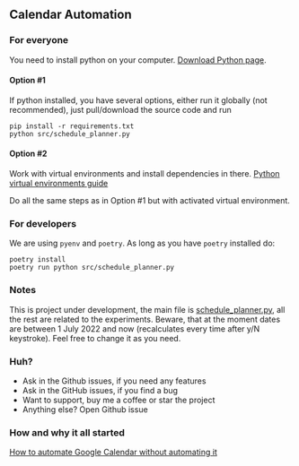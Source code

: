 ## Calendar Automation


### For everyone

You need to install python on your computer. [Download Python page](https://www.python.org/downloads/).

#### Option #1 

If python installed, you have several options, either run it globally (not recommended), just pull/download the source code and run

```
pip install -r requirements.txt
python src/schedule_planner.py
```

#### Option #2

Work with virtual environments and install dependencies in there. [Python virtual environments guide](https://realpython.com/python-virtual-environments-a-primer/)

Do all the same steps as in Option #1 but with activated virtual environment.

### For developers

We are using `pyenv` and `poetry`. As long as you have `poetry` installed do:

```
poetry install
poetry run python src/schedule_planner.py
```

### Notes

This is project under development, the main file is [schedule_planner.py](src/schedule_planner.py), all the rest are related to the experiments.
Beware, that at the moment dates are between 1 July 2022 and now (recalculates every time after y/N keystroke). Feel free to change it as you need.

### Huh?

- Ask in the Github issues, if you need any features
- Ask in the GitHub issues, if you find a bug
- Want to support, buy me a coffee or star the project
- Anything else? Open Github issue

### How and why it all started

[How to automate Google Calendar without automating it](https://www.buymeacoffee.com/chameleontartu/how-automate-google-calendar-without-automating)
